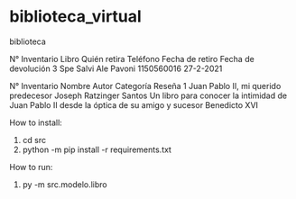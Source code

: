 # biblioteca_virtual
biblioteca

N° Inventario	Libro	    Quién retira	Teléfono	Fecha de retiro	Fecha de devolución
3	            Spe Salvi	Ale Pavoni	    1150560016	27-2-2021	

N° Inventario	Nombre	                                Autor	            Categoría	Reseña
1	            Juan Pablo II, mi querido predecesor	Joseph Ratzinger	Santos	    Un libro para conocer la intimidad de Juan Pablo II desde la óptica de su amigo y sucesor Benedicto XVI


How to install:
1. cd src
2. python -m pip install -r requirements.txt

How to run:
1. py -m src.modelo.libro